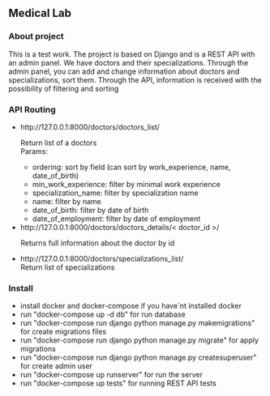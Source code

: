 <html lang="EN">
<body>
<h2>Medical Lab</h2>
<p>
<h3>About project</h3>
<a>This is a test work. 
The project is based on Django and is a REST API with an admin panel. 
We have doctors and their specializations. 
Through the admin panel, you can add and change information about doctors and specializations, sort them. 
Through the API, information is received with the possibility of filtering and sorting</a>
<p>
<h3>API Routing</h3>
<a>
<ul>
<li>http://127.0.0.1:8000/doctors/doctors_list/
<p>Return list of a doctors<br>Params:<br>
<ul>
<li>ordering: sort by field (can sort by work_experience, name, date_of_birth)<br>
<li>min_work_experience: filter by minimal work experience</li>
<li>specialization_name: filter by specialization name</li>
<li>name: filter by name</li>
<li>date_of_birth: filter by date of birth</li>
<li>date_of_employment: filter by date of employment</li>
</ul>
</li>
<li>http://127.0.0.1:8000/doctors/doctors_details/&lt doctor_id &gt/<br>
<p>Returns full information about the doctor by id<br></p></li>
<li>http://127.0.0.1:8000/doctors/specializations_list/<br>Return list of specializations<br></li>
</ul>
</a>
<p>
<h3>Install</h3>
<a>
<ul>
<li>install docker and docker-compose if you have`nt installed docker</li>
<li>run "docker-compose up -d db" for run database</li>
<li>run "docker-compose run django python manage.py makemigrations" for create migrations files</li>
<li>run "docker-compose run django python manage.py migrate" for apply migrations</li>
<li>run "docker-compose run django python manage.py createsuperuser" for create admin user</li>
<li>run "docker-compose up runserver" for run the server</li>
<li>run "docker-compose up tests" for running REST API tests</li>
</ul>
</a>
</body>
</html>